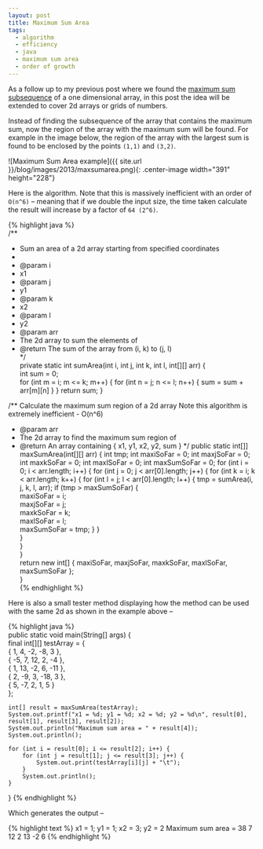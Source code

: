 ```yaml
---
layout: post
title: Maximum Sum Area
tags:
  - algorithm
  - efficiency
  - java
  - maximum sum area
  - order of growth
---
```

As a follow up to my previous post where we found the [maximum sum subsequence][1] of a one dimensional array, in this post the idea will be extended to cover 2d arrays or grids of numbers.

Instead of finding the subsequence of the array that contains the maximum sum, now the region of the array with the maximum sum will be found. For example in the image below, the region of the array with the largest sum is found to be enclosed by the points `(1,1)` and `(3,2)`.

![Maximum Sum Area example]({{ site.url }}/blog/images/2013/maxsumarea.png){: .center-image width="391" height="228"}

Here is the algorithm. Note that this is massively inefficient with an order of `O(n^6)` – meaning that if we double the input size, the time taken calculate the result will increase by a factor of `64 (2^6)`.

{% highlight java %}  
/**  
* Sum an area of a 2d array starting from specified coordinates  
*  
* @param i  
* x1  
* @param j  
* y1  
* @param k  
* x2  
* @param l  
* y2  
* @param arr  
* The 2d array to sum the elements of  
* @return The sum of the array from (i, k) to (j, l)  
*/  
private static int sumArea(int i, int j, int k, int l, int[][] arr) {  
    int sum = 0;  
    for (int m = i; m <= k; m++) { 
        for (int n = j; n <= l; n++) { 
            sum = sum + arr[m][n]
        } 
    } 
    return sum; 
} 

/** Calculate the maximum sum region of a 2d array Note this algorithm is extremely inefficient - O(n^6) 
* @param arr
* The 2d array to find the maximum sum region of 
* @return An array containing { x1, y1, x2, y2, sum } 
*/ 
public static int[]] maxSumArea(int[][] arr) { 
    int tmp; 
    int maxiSoFar = 0;
    int maxjSoFar = 0;
    int maxkSoFar = 0;
    int maxlSoFar = 0;
    int maxSumSoFar = 0;
    for (int i = 0; i < arr.length; i++) {
        for (int j = 0; j < arr[0].length; j++) {
            for (int k = i; k < arr.length; k++) {
                for (int l = j; l < arr[0].length; l++) {
                    tmp = sumArea(i, j, k, l, arr);
                    if (tmp > maxSumSoFar) {  
                        maxiSoFar = i;  
                        maxjSoFar = j;  
                        maxkSoFar = k;  
                        maxlSoFar = l;  
                        maxSumSoFar = tmp;
                    }
                }  
            }  
        }  
    }  
    return new int[] { maxiSoFar, maxjSoFar, maxkSoFar, maxlSoFar, maxSumSoFar };  
}  
{% endhighlight %}

Here is also a small tester method displaying how the method can be used with the same 2d as shown in the example above – 

{% highlight java %}  
public static void main(String[] args) {  
    final int[][] testArray = {  
    { 1, 4, -2, -8, 3 },  
    { -5, 7, 12, 2, -4 },  
    { 1, 13, -2, 6, -11 },  
    { 2, -9, 3, -18, 3 },  
    { 5, -7, 2, 1, 5 }  
    };

    int[] result = maxSumArea(testArray);  
    System.out.printf("x1 = %d; y1 = %d; x2 = %d; y2 = %d\n", result[0], result[1], result[3], result[2]);  
    System.out.println("Maximum sum area = " + result[4]);  
    System.out.println();

    for (int i = result[0]; i <= result[2]; i++) { 
        for (int j = result[1]; j <= result[3]; j++) { 
            System.out.print(testArray[i][j] + "\t"); 
        } 
        System.out.println(); 
    } 
} 
{% endhighlight %} 

Which generates the output – 

{% highlight text %} 
x1 = 1; 
y1 = 1; 
x2 = 3; 
y2 = 2 
Maximum sum area = 38 7 12 2 13 -2 6 
{% endhighlight %}

[1]: http://ryanharrison.co.uk/2013/maximum-sum-subsequence/